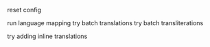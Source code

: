 reset config

run language mapping
try batch translations
try batch transliterations

try adding inline translations

